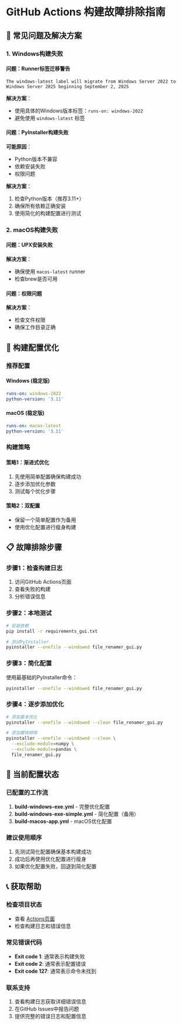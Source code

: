 # GitHub Actions 构建故障排除指南

## 🚨 常见问题及解决方案

### 1. Windows构建失败

#### 问题：Runner标签迁移警告
```
The windows-latest label will migrate from Windows Server 2022 to Windows Server 2025 beginning September 2, 2025
```

**解决方案**：
- 使用具体的Windows版本标签：`runs-on: windows-2022`
- 避免使用 `windows-latest` 标签

#### 问题：PyInstaller构建失败
**可能原因**：
- Python版本不兼容
- 依赖安装失败
- 权限问题

**解决方案**：
1. 检查Python版本（推荐3.11+）
2. 确保所有依赖正确安装
3. 使用简化的构建配置进行测试

### 2. macOS构建失败

#### 问题：UPX安装失败
**解决方案**：
- 确保使用 `macos-latest` runner
- 检查brew是否可用

#### 问题：权限问题
**解决方案**：
- 检查文件权限
- 确保工作目录正确

## 🔧 构建配置优化

### 推荐配置

#### Windows (稳定版)
```yaml
runs-on: windows-2022
python-version: '3.11'
```

#### macOS (稳定版)
```yaml
runs-on: macos-latest
python-version: '3.11'
```

### 构建策略

#### 策略1：渐进式优化
1. 先使用简单配置确保构建成功
2. 逐步添加优化参数
3. 测试每个优化步骤

#### 策略2：双配置
- 保留一个简单配置作为备用
- 使用优化配置进行瘦身构建

## 📋 故障排除步骤

### 步骤1：检查构建日志
1. 访问GitHub Actions页面
2. 查看失败的构建
3. 分析错误信息

### 步骤2：本地测试
```bash
# 安装依赖
pip install -r requirements_gui.txt

# 测试PyInstaller
pyinstaller --onefile --windowed file_renamer_gui.py
```

### 步骤3：简化配置
使用最基础的PyInstaller命令：
```bash
pyinstaller --onefile --windowed file_renamer_gui.py
```

### 步骤4：逐步添加优化
```bash
# 添加基本优化
pyinstaller --onefile --windowed --clean file_renamer_gui.py

# 添加模块排除
pyinstaller --onefile --windowed --clean \
  --exclude-module=numpy \
  --exclude-module=pandas \
  file_renamer_gui.py
```

## 🎯 当前配置状态

### 已配置的工作流
1. **build-windows-exe.yml** - 完整优化配置
2. **build-windows-exe-simple.yml** - 简化配置（备用）
3. **build-macos-app.yml** - macOS优化配置

### 建议使用顺序
1. 先测试简化配置确保基本构建成功
2. 成功后再使用优化配置进行瘦身
3. 如果优化配置失败，回退到简化配置

## 📞 获取帮助

### 检查项目状态
- 查看 [Actions页面](https://github.com/icexcellent/rename_file/actions)
- 检查构建日志和错误信息

### 常见错误代码
- **Exit code 1**: 通常表示构建失败
- **Exit code 2**: 通常表示配置错误
- **Exit code 127**: 通常表示命令未找到

### 联系支持
1. 查看构建日志获取详细错误信息
2. 在GitHub Issues中报告问题
3. 提供完整的错误日志和配置信息

